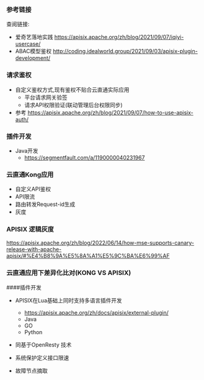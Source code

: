 ### 参考链接
查阅链接:
- 爱奇艺落地实践 https://apisix.apache.org/zh/blog/2021/09/07/iqiyi-usercase/
- ABAC模型鉴权 http://coding.idealworld.group/2021/09/03/apisix-plugin-development/

### 请求鉴权
- 自定义鉴权方式,现有鉴权不贴合云直通实际应用
    - 平台请求网关验签
    - 请求API权限验证(联动管理后台权限同步)
- 参考 https://apisix.apache.org/zh/blog/2021/09/07/how-to-use-apisix-auth/

### 插件开发
- Java开发
    - https://segmentfault.com/a/1190000040231967

### 云直通Kong应用
- 自定义API鉴权
- API限流
- 路由转发Request-id生成
- 灰度

### APISIX 逻辑灰度
https://apisix.apache.org/zh/blog/2022/06/14/how-mse-supports-canary-release-with-apache-apisix/#%E4%B8%9A%E5%8A%A1%E5%9C%BA%E6%99%AF

### 云直通应用下差异化比对(KONG VS APISIX)

####插件开发
- APISIX在Lua基础上同时支持多语言插件开发
    - https://apisix.apache.org/zh/docs/apisix/external-plugin/
    - Java
    - GO
    - Python

- 同基于OpenResty 技术
- 系统保护定义接口限速
- 故障节点摘取
